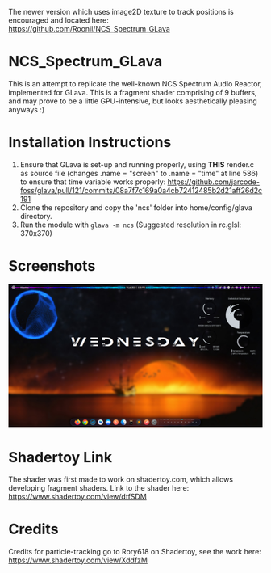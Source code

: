 The newer version which uses image2D texture to track positions is encouraged and located here: https://github.com/Roonil/NCS_Spectrum_GLava <br/>
# NCS_Spectrum_GLava
This is an attempt to replicate the well-known NCS Spectrum Audio Reactor, implemented for GLava. This is a fragment shader comprising of 9 buffers, and may prove to be a little GPU-intensive, but looks aesthetically pleasing anyways :) 

# Installation Instructions
1. Ensure that GLava is set-up and running properly, using **THIS** render.c as source file (changes .name = "screen" to .name = "time" at line 586) to ensure that time variable works properly:
<https://github.com/jarcode-foss/glava/pull/121/commits/08a7f7c169a0a4cb72412485b2d21aff26d2c191>
2. Clone the repository and copy the 'ncs' folder into home/config/glava directory.
3. Run the module with ```glava -m ncs``` (Suggested resolution in rc.glsl: 370x370)

# Screenshots
![Screenshot](screenshots/SS3.png)
# Shadertoy Link
The shader was first made to work on shadertoy.com, which allows developing fragment shaders. Link to the shader here: https://www.shadertoy.com/view/dtfSDM

# Credits
Credits for particle-tracking go to Rory618 on Shadertoy, see the work here: https://www.shadertoy.com/view/XddfzM
